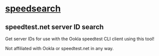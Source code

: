 # [speedsearch](https://speedsearch.1234000.xyz)
## speedtest.net server ID search
Get server IDs for use with the Ookla speedtest CLI client using this tool!

Not affiliated with Ookla or speedtest.net in any way.
